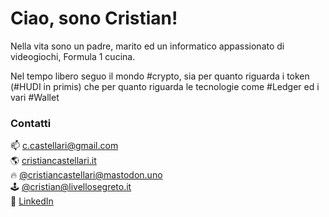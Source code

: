 # Ciao, sono Cristian!

Nella vita sono un padre, marito ed un informatico appassionato di videogiochi, Formula 1 cucina.

Nel tempo libero seguo il mondo #crypto, sia per quanto riguarda i token (#HUDI in primis) che per quanto riguarda le tecnologie come #Ledger ed i vari #Wallet

### Contatti

📫 [c.castellari@gmail.com](c.castellari@gmail.com) <br />
🌎 [cristiancastellari.it](https://cristiancastellari.it)<br />
🔥 <a rel="me" href="https://mastodon.uno/@cristiancastellari">@cristiancastellari@mastodon.uno</a> <br />
🕹️ <a rel="me" href="https://livellosegreto.it/@cristian">@cristian@livellosegreto.it</a> <br />
👔 [LinkedIn](https://www.linkedin.com/in/cristiancastellari/)
